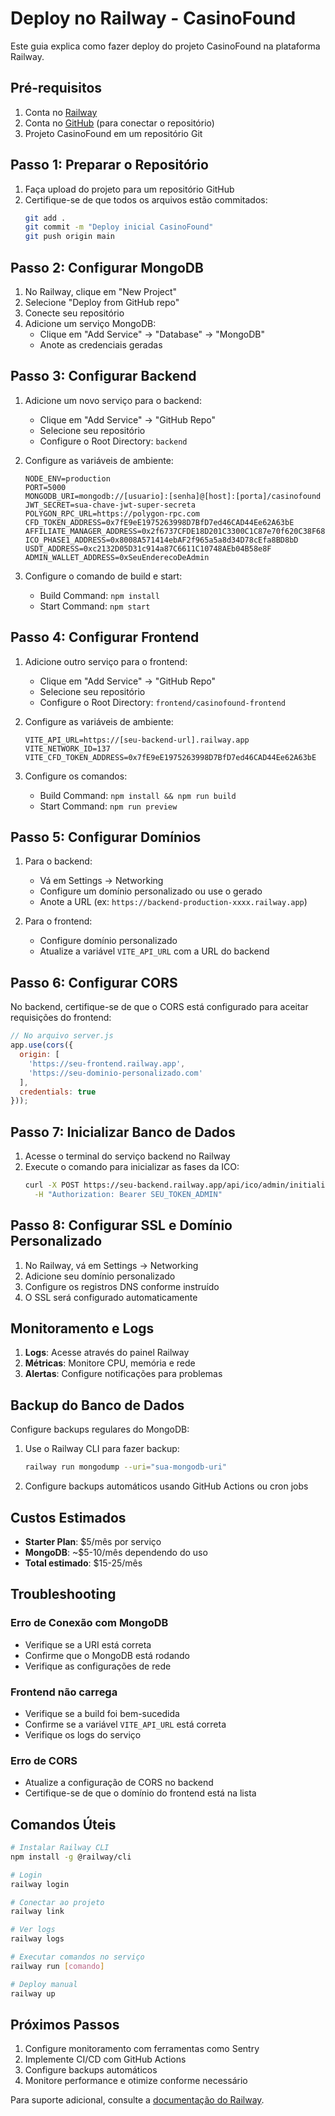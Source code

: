 # Deploy no Railway - CasinoFound

Este guia explica como fazer deploy do projeto CasinoFound na plataforma Railway.

## Pré-requisitos

1. Conta no [Railway](https://railway.app)
2. Conta no [GitHub](https://github.com) (para conectar o repositório)
3. Projeto CasinoFound em um repositório Git

## Passo 1: Preparar o Repositório

1. Faça upload do projeto para um repositório GitHub
2. Certifique-se de que todos os arquivos estão commitados:
   ```bash
   git add .
   git commit -m "Deploy inicial CasinoFound"
   git push origin main
   ```

## Passo 2: Configurar MongoDB

1. No Railway, clique em "New Project"
2. Selecione "Deploy from GitHub repo"
3. Conecte seu repositório
4. Adicione um serviço MongoDB:
   - Clique em "Add Service" → "Database" → "MongoDB"
   - Anote as credenciais geradas

## Passo 3: Configurar Backend

1. Adicione um novo serviço para o backend:
   - Clique em "Add Service" → "GitHub Repo"
   - Selecione seu repositório
   - Configure o Root Directory: `backend`

2. Configure as variáveis de ambiente:
   ```
   NODE_ENV=production
   PORT=5000
   MONGODB_URI=mongodb://[usuario]:[senha]@[host]:[porta]/casinofound
   JWT_SECRET=sua-chave-jwt-super-secreta
   POLYGON_RPC_URL=https://polygon-rpc.com
   CFD_TOKEN_ADDRESS=0x7fE9eE1975263998D7BfD7ed46CAD44Ee62A63bE
   AFFILIATE_MANAGER_ADDRESS=0x2f6737CFDE18D201C3300C1C87e70f620C38F68C
   ICO_PHASE1_ADDRESS=0x8008A571414ebAF2f965a5a8d34D78cEfa8BD8bD
   USDT_ADDRESS=0xc2132D05D31c914a87C6611C10748AEb04B58e8F
   ADMIN_WALLET_ADDRESS=0xSeuEnderecoDeAdmin
   ```

3. Configure o comando de build e start:
   - Build Command: `npm install`
   - Start Command: `npm start`

## Passo 4: Configurar Frontend

1. Adicione outro serviço para o frontend:
   - Clique em "Add Service" → "GitHub Repo"
   - Selecione seu repositório
   - Configure o Root Directory: `frontend/casinofound-frontend`

2. Configure as variáveis de ambiente:
   ```
   VITE_API_URL=https://[seu-backend-url].railway.app
   VITE_NETWORK_ID=137
   VITE_CFD_TOKEN_ADDRESS=0x7fE9eE1975263998D7BfD7ed46CAD44Ee62A63bE
   ```

3. Configure os comandos:
   - Build Command: `npm install && npm run build`
   - Start Command: `npm run preview`

## Passo 5: Configurar Domínios

1. Para o backend:
   - Vá em Settings → Networking
   - Configure um domínio personalizado ou use o gerado
   - Anote a URL (ex: `https://backend-production-xxxx.railway.app`)

2. Para o frontend:
   - Configure domínio personalizado
   - Atualize a variável `VITE_API_URL` com a URL do backend

## Passo 6: Configurar CORS

No backend, certifique-se de que o CORS está configurado para aceitar requisições do frontend:

```javascript
// No arquivo server.js
app.use(cors({
  origin: [
    'https://seu-frontend.railway.app',
    'https://seu-dominio-personalizado.com'
  ],
  credentials: true
}));
```

## Passo 7: Inicializar Banco de Dados

1. Acesse o terminal do serviço backend no Railway
2. Execute o comando para inicializar as fases da ICO:
   ```bash
   curl -X POST https://seu-backend.railway.app/api/ico/admin/initialize \
     -H "Authorization: Bearer SEU_TOKEN_ADMIN"
   ```

## Passo 8: Configurar SSL e Domínio Personalizado

1. No Railway, vá em Settings → Networking
2. Adicione seu domínio personalizado
3. Configure os registros DNS conforme instruído
4. O SSL será configurado automaticamente

## Monitoramento e Logs

1. **Logs**: Acesse através do painel Railway
2. **Métricas**: Monitore CPU, memória e rede
3. **Alertas**: Configure notificações para problemas

## Backup do Banco de Dados

Configure backups regulares do MongoDB:

1. Use o Railway CLI para fazer backup:
   ```bash
   railway run mongodump --uri="sua-mongodb-uri"
   ```

2. Configure backups automáticos usando GitHub Actions ou cron jobs

## Custos Estimados

- **Starter Plan**: $5/mês por serviço
- **MongoDB**: ~$5-10/mês dependendo do uso
- **Total estimado**: $15-25/mês

## Troubleshooting

### Erro de Conexão com MongoDB
- Verifique se a URI está correta
- Confirme que o MongoDB está rodando
- Verifique as configurações de rede

### Frontend não carrega
- Verifique se a build foi bem-sucedida
- Confirme se a variável `VITE_API_URL` está correta
- Verifique os logs do serviço

### Erro de CORS
- Atualize a configuração de CORS no backend
- Certifique-se de que o domínio do frontend está na lista

## Comandos Úteis

```bash
# Instalar Railway CLI
npm install -g @railway/cli

# Login
railway login

# Conectar ao projeto
railway link

# Ver logs
railway logs

# Executar comandos no serviço
railway run [comando]

# Deploy manual
railway up
```

## Próximos Passos

1. Configure monitoramento com ferramentas como Sentry
2. Implemente CI/CD com GitHub Actions
3. Configure backups automáticos
4. Monitore performance e otimize conforme necessário

Para suporte adicional, consulte a [documentação do Railway](https://docs.railway.app).

